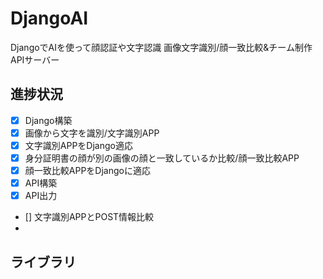 # DjangoAI
DjangoでAIを使って顔認証や文字認識
画像文字識別/顔一致比較&チーム制作APIサーバー

## 進捗状況

- [x] Django構築
- [x] 画像から文字を識別/文字識別APP
- [x] 文字識別APPをDjango適応
- [x] 身分証明書の顔が別の画像の顔と一致しているか比較/顔一致比較APP
- [x] 顔一致比較APPをDjangoに適応
- [x] API構築
- [x] API出力
- [] 文字識別APPとPOST情報比較
- 

## ライブラリ

